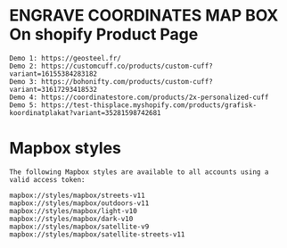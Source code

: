 # ENGRAVE COORDINATES MAP BOX On shopify Product Page

    Demo 1: https://geosteel.fr/
    Demo 2: https://customcuff.co/products/custom-cuff?variant=16155384283182
    Demo 3: https://bohonifty.com/products/custom-cuff?variant=31617293418532
    Demo 4: https://coordinatestore.com/products/2x-personalized-cuff
    Demo 5: https://test-thisplace.myshopify.com/products/grafisk-koordinatplakat?variant=35281598742681


# Mapbox styles

    The following Mapbox styles are available to all accounts using a valid access token:

    mapbox://styles/mapbox/streets-v11
    mapbox://styles/mapbox/outdoors-v11
    mapbox://styles/mapbox/light-v10
    mapbox://styles/mapbox/dark-v10
    mapbox://styles/mapbox/satellite-v9
    mapbox://styles/mapbox/satellite-streets-v11
